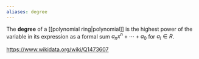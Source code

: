 ```yaml
---
aliases: degree
---
```

The **degree** of a [[polynomial ring|polynomial]] is the highest power of the variable in its expression as a formal sum $a_nx^n + \cdots + a_0$ for $a_i \in R$.

https://www.wikidata.org/wiki/Q1473607